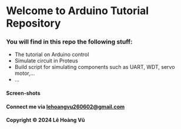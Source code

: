 # Welcome to Arduino Tutorial Repository

### You will find in this repo the following stuff:

* The tutorial on Arduino control
* Simulate circuit in Proteus
* Build script for simulating components such as UART, WDT, servo motor,...
* ...

#### Screen-shots

#### Connect me via lehoangvu260602@gmail.com

#### Copyright &#169; 2024 Lê Hoàng Vũ